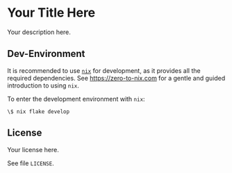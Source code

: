 # Your Title Here

Your description here.

## Dev-Environment

It is recommended to use [`nix`](https://nixos.org) for development, as it provides all the required dependencies.
See https://zero-to-nix.com for a gentle and guided introduction to using `nix`.

To enter the development environment with `nix`:

``` shellsession
\$ nix flake develop
```

## License

Your license here.

See file `LICENSE`.
